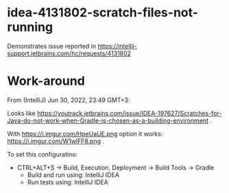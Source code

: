 # idea-4131802-scratch-files-not-running
Demonstrates issue reported in https://intellij-support.jetbrains.com/hc/requests/4131802

# Work-around

From (IntelliJ) Jun 30, 2022, 23:49 GMT+3:

Looks like https://youtrack.jetbrains.com/issue/IDEA-197627/Scratches-for-Java-do-not-work-when-Gradle-is-chosen-as-a-building-environment .

With https://i.imgur.com/HpeUaUE.png option it works: https://i.imgur.com/W1wlFF8.png .

To set this configuratino:

- CTRL+ALT+S -> Build, Execution, Deployment -> Build Tools -> Gradle
  - Build and run using: IntelliJ IDEA
  - Run tests using: IntelliJ IDEA
